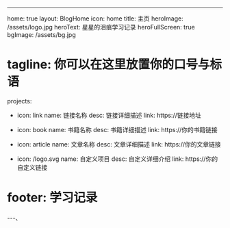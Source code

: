 ---

home: true
layout: BlogHome
icon: home
title: 主页
heroImage: /assets/logo.jpg
heroText: 星星的泪痕学习记录
heroFullScreen: true
bgImage: /assets/bg.jpg

# tagline: 你可以在这里放置你的口号与标语

projects:

- icon: link
  name: 链接名称
  desc: 链接详细描述
  link: https://链接地址

- icon: book
  name: 书籍名称
  desc: 书籍详细描述
  link: https://你的书籍链接

- icon: article
  name: 文章名称
  desc: 文章详细描述
  link: https://你的文章链接

- icon: /logo.svg
  name: 自定义项目
  desc: 自定义详细介绍
  link: https://你的自定义链接

# footer: 学习记录

---、

<!-- 要使用此布局，你应该在页面前端设置 `layout: BlogHome` 和 `home: true`。 -->

<!-- 相关配置文档请见 [博客主页](https://theme-hope.vuejs.press/zh/guide/blog/home/)。 -->
